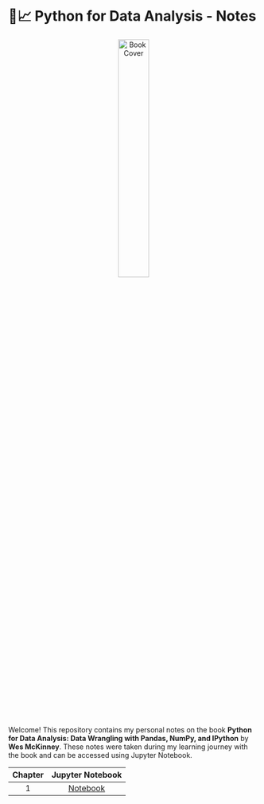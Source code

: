 # 🐍📈 Python for Data Analysis - Notes

<p align="center">
  <img src="assets/book_image.jpg" alt="Book Cover" width="35%">
</p>

Welcome! This repository contains my personal notes on the book **Python for Data Analysis: Data Wrangling with Pandas, NumPy, and IPython** by **Wes McKinney**. These notes were taken during my learning journey with the book and can be accessed using Jupyter Notebook.

<div align="center">

| Chapter | Jupyter Notebook      |
|:-------:|:---------------------:|
|   1     | [Notebook]() |

</div>